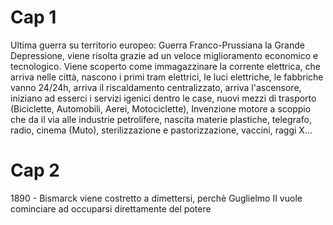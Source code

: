 # Cap 1
Ultima guerra su territorio europeo: Guerra Franco-Prussiana
la Grande Depressione, viene risolta grazie ad un veloce miglioramento economico e tecnologico.
Viene scoperto come immagazzinare la corrente elettrica, che arriva nelle città, nascono i primi tram elettrici, le luci elettriche, le fabbriche vanno 24/24h, arriva il riscaldamento centralizzato, arriva l'ascensore, iniziano ad esserci i servizi igenici dentro le case, nuovi mezzi di trasporto (Biciclette, Automobili, Aerei, Motociclette), Invenzione motore a scoppio che da il via alle industrie petrolifere, nascita materie plastiche, telegrafo, radio, cinema (Muto), sterilizzazione e pastorizzazione, vaccini, raggi X...

# Cap 2
1890 - Bismarck viene costretto a dimettersi, perchè Guglielmo II vuole cominciare ad occuparsi direttamente del potere